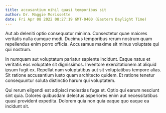 ```yaml
---
title: accusantium nihil quasi temporibus sit
author: Dr. Maggie Morissette
date: Fri Apr 08 2022 08:27:19 GMT-0400 (Eastern Daylight Time)
---
```

Aut ab deleniti optio consequatur minima. Consectetur quae maiores veritatis nulla cumque modi. Ducimus temporibus rerum nostrum quam repellendus enim porro officia. Accusamus maxime sit minus voluptate qui qui nostrum.

 In numquam aut voluptatum pariatur sapiente incidunt. Eaque natus et veritatis eos voluptate sit dignissimos. Inventore exercitationem at aliquid ipsum fugit ex. Repellat nam voluptatibus aut sit voluptatibus tempore alias. Sit ratione accusantium iusto quam architecto quidem. Et ratione tenetur consequuntur soluta distinctio harum qui voluptatem.

 Qui rerum eligendi est adipisci molestias fuga et. Optio qui earum nesciunt sint quia. Dolores quibusdam delectus asperiores enim aut necessitatibus quasi provident expedita. Dolorem quia non quia eaque quo eaque ea incidunt sit.